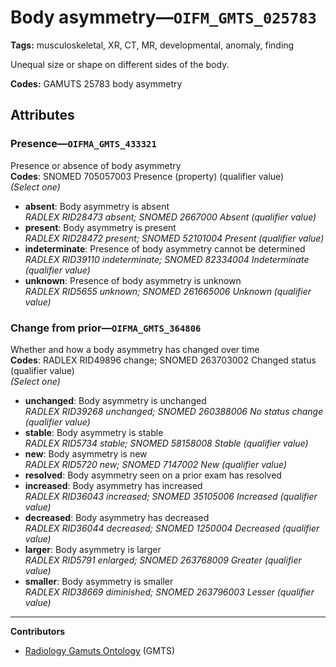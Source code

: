 # Body asymmetry—`OIFM_GMTS_025783`

**Tags:** musculoskeletal, XR, CT, MR, developmental, anomaly, finding

Unequal size or shape on different sides of the body.

**Codes:** GAMUTS 25783 body asymmetry

## Attributes

### Presence—`OIFMA_GMTS_433321`

Presence or absence of body asymmetry  
**Codes**: SNOMED 705057003 Presence (property) (qualifier value)  
*(Select one)*

- **absent**: Body asymmetry is absent  
_RADLEX RID28473 absent; SNOMED 2667000 Absent (qualifier value)_
- **present**: Body asymmetry is present  
_RADLEX RID28472 present; SNOMED 52101004 Present (qualifier value)_
- **indeterminate**: Presence of body asymmetry cannot be determined  
_RADLEX RID39110 indeterminate; SNOMED 82334004 Indeterminate (qualifier value)_
- **unknown**: Presence of body asymmetry is unknown  
_RADLEX RID5655 unknown; SNOMED 261665006 Unknown (qualifier value)_

### Change from prior—`OIFMA_GMTS_364806`

Whether and how a body asymmetry has changed over time  
**Codes**: RADLEX RID49896 change; SNOMED 263703002 Changed status (qualifier value)  
*(Select one)*

- **unchanged**: Body asymmetry is unchanged  
_RADLEX RID39268 unchanged; SNOMED 260388006 No status change (qualifier value)_
- **stable**: Body asymmetry is stable  
_RADLEX RID5734 stable; SNOMED 58158008 Stable (qualifier value)_
- **new**: Body asymmetry is new  
_RADLEX RID5720 new; SNOMED 7147002 New (qualifier value)_
- **resolved**: Body asymmetry seen on a prior exam has resolved  
- **increased**: Body asymmetry has increased  
_RADLEX RID36043 increased; SNOMED 35105006 Increased (qualifier value)_
- **decreased**: Body asymmetry has decreased  
_RADLEX RID36044 decreased; SNOMED 1250004 Decreased (qualifier value)_
- **larger**: Body asymmetry is larger  
_RADLEX RID5791 enlarged; SNOMED 263768009 Greater (qualifier value)_
- **smaller**: Body asymmetry is smaller  
_RADLEX RID38669 diminished; SNOMED 263796003 Lesser (qualifier value)_

---

**Contributors**

- [Radiology Gamuts Ontology](https://gamuts.net/) (GMTS)